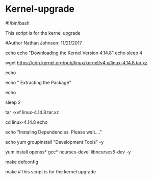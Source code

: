 # Kernel-upgrade

#!/bin/bash

This script is for the kernel upgrade

#Author Nathan Johnson: 11/21/2017

echo
echo "Downloading the Kernel Version 4.14.8"
echo
sleep 4

wget https://cdn.kernel.org/pub/linux/kernel/v4.x/linux-4.14.8.tar.xz

echo

echo " Extracting the Package"

echo

sleep 2

tar -xvf linux-4.14.8.tar.xz

cd linux-4.14.8
echo

echo "Instaling Dependencies. Please wait...."

echo
yum groupinstall "Development Tools" -y

yum install openss* gcc* ncurses-devel libncurses5-dev -y

make defconfig

make
#This script is for the kernel upgrade
